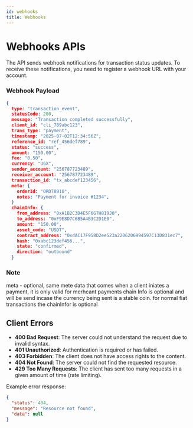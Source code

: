 ```yaml
---
id: webhooks
title: Webhooks
---
```


# Webhooks APIs

The API sends webhook notifications for transaction status updates. To receive these notifications, you need to register a webhook URL with your account.

### Webhook Payload

```json
{
  type: "transaction_event",
  statusCode: 200,
  message: "Transaction completed successfully",
  client_id: "cli_789abc123",
  trans_type: "payment",
  timestamp: "2025-07-02T12:34:56Z",
  reference_id: "ref_456def789",
  status: "success",
  amount: "150.00",
  fee: "0.50",
  currency: "UGX",
  sender_account: "256787723489",
  receiver_account: "256787723489",
  transaction_id: "tx_abcdef123456",
  meta: {
    orderId: "ORD78910",
    notes: "Payment for invoice #1234",
  }
  chainInfo: {
    from_address: "0xA1B2C3D4E5F6G7H8I9J0",
    to_address: "0xF9E8D7C6B5A4B3C2D1E0",
    amount: "150.00",
    asset_code: "USDT",
    contract_address: "0xdAC17F958D2ee523a2206206994597C13D831ec7",
    hash: "0xabc123def456...",
    state: "confirmed",
    direction: "outbound"
  }
```
### Note
  meta - optional, same mete data that comes when a client iniates a payment, it is only valid for merhcant payments
  chain Info is optional and will be send incase the currency being sent is a stable coin. for normal fiat transactions the chainInfor is optional

## Client Errors

- **400 Bad Request**: The server could not understand the request due to invalid syntax.
- **401 Unauthorized**: Authentication is required or has failed.
- **403 Forbidden**: The client does not have access rights to the content.
- **404 Not Found**: The server could not find the requested resource.
- **429 Too Many Requests**: The client has sent too many requests in a given amount of time (rate limiting).

Example error response:

```json
{
  "status": 404,
  "message": "Resource not found",
  "data": null
}
```
<!-- 
## Server Errors

- **500 Internal Server Error**: The server encountered an unexpected condition that prevented it from fulfilling the request.
- **502 Bad Gateway**: The server received an invalid response from the upstream server.
- **503 Service Unavailable**: The server is not ready to handle the request, often due to maintenance or overload.
- **504 Gateway Timeout**: The server did not receive a timely response from the upstream server.

Example server error response:

```json
{
  "status": 500,
  "message": "An unexpected error occurred",
  "data": null
}
```

### Webhook Status Values

- `PENDING`: The transaction is being processed
- `SUCCESS`: The transaction completed successfully
- `FAILED`: The transaction failed

## Supported Payment Methods

The API supports multiple payment methods based on the `service_name` specified in the product configuration:

1. **MOBILE_MONEY**: Mobile money transactions (e.g., MTN Mobile Money, Airtel Money)
2. **BANK_TRANSFER**: Bank transfer transactions
3. **CARD_PAYMENT**: Card payment transactions (for collections)
4. **CRYPTO**: Cryptocurrency transactions (for payouts)

## Offline Mode

For payout transactions (PUSH), the system supports offline mode. If the connection to the payment provider is unavailable, the transaction will be stored and processed later when the connection is restored. The webhook will be sent once the transaction is processed. -->

